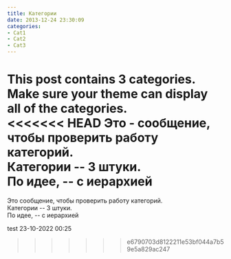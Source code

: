 ```yaml
---
title: Категории
date: 2013-12-24 23:30:09
categories:
- Cat1
- Cat2
- Cat3
---
```


This post contains 3 categories. Make sure your theme can display all of the categories.  
<<<<<<< HEAD
Это - сообщение, чтобы проверить работу категорий.  
Категории -- 3 штуки.  
По идее, -- с иерархией
=======
Это сообщение, чтобы проверить работу категорий.  
Категории -- 3 штуки.  
По идее, -- с иерархией  

test 23-10-2022 00:25  


>>>>>>> e6790703d8122211e53bf044a7b59e5a829ac247
